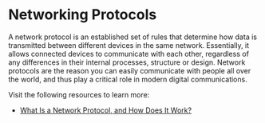 # Networking Protocols

A network protocol is an established set of rules that determine how data is transmitted between different devices in the same network. Essentially, it allows connected devices to communicate with each other, regardless of any differences in their internal processes, structure or design. Network protocols are the reason you can easily communicate with people all over the world, and thus play a critical role in modern digital communications.

Visit the following resources to learn more:

- [What Is a Network Protocol, and How Does It Work?](https://www.comptia.org/content/guides/what-is-a-network-protocol)
